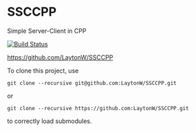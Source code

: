 # SSCCPP
Simple Server-Client in CPP

[![Build Status](https://travis-ci.org/LaytonW/SSCCPP.svg?branch=master)](https://travis-ci.org/LaytonW/SSCCPP)

https://github.com/LaytonW/SSCCPP

To clone this project, use
```
git clone --recursive git@github.com:LaytonW/SSCCPP.git
```
or
```
git clone --recursive https://github.com:LaytonW/SSCCPP.git
```
to correctly load submodules.
